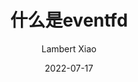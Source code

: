 ---
author: "Lambert Xiao"
title: "什么是eventfd"
date: "2022-07-17"
summary: ""
tags: ["c++"]
categories: [""]
series: ["Themes Guide"]
ShowToc: true
TocOpen: true
---